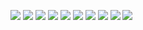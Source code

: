 
<p>
  <code><img src="https://www.vectorlogo.zone/logos/java/java-vertical.svg"></code>
  <code><img src="https://www.vectorlogo.zone/logos/javascript/javascript-vertical.svg"></code>
  <code><img src="https://www.vectorlogo.zone/logos/ruby-lang/ruby-lang-vertical.svg"></code>
  <code><img src="https://www.vectorlogo.zone/logos/python/python-vertical.svg"></code>
  <code><img src="https://www.vectorlogo.zone/logos/atlassian_jira/atlassian_jira-icon.svg"></code>
   <code><img src="https://www.vectorlogo.zone/logos/apache/apache-ar21.svg"></code>
  <code><img src="https://www.vectorlogo.zone/logos/javascript/javascript-vertical.svg"></code>
  <code><img src="https://www.vectorlogo.zone/logos/ruby-lang/ruby-lang-vertical.svg"></code>
  <code><img src="https://www.vectorlogo.zone/logos/python/python-vertical.svg"></code>
  <code><img src="https://www.vectorlogo.zone/logos/atlassian_jira/atlassian_jira-icon.svg"></code>

</p>
